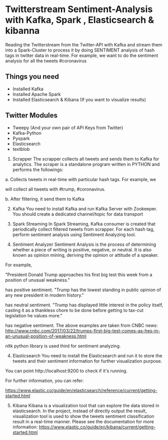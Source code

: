 # Twitterstream Sentiment-Analysis with Kafka, Spark , Elasticsearch & kibanna
Reading the Twitterstream from the Twitter-API with Kafka and stream them into a Spark-Cluster to process it by doing SENTIMENT analysis of hash tags in twitter data in real-time. 
For example, we want to do the sentiment analysis for all the tweets  #coronavirus


## Things you need
- Installed  Kafka
- Installed Apache Spark
- Installed Elasticsearch & Kibana (If you want to visualize results)





## Twitter Modules

- Tweepy (And your own pair of API Keys from Twitter)
- Kafka-Python
- Pyspark
- Elasticsearch
- textblob


1. Scrapper
The scrapper collects all tweets and sends them to Kafka for analytics. The scraper is a standalone program written in PYTHON and performs the followings:

a. Collects tweets in real-time with particular hash tags. For example, we

will collect all tweets with #trump, #coronavirus.

b. After filtering, it send them to Kafka 


2. Kafka
You need to install Kafka and run Kafka Server with Zookeeper. You should create a dedicated channel/topic for data transport

3. Spark Streaming
In Spark Streaming, Kafka consumer is created that periodically collect filtered tweets from scrapper. For each hash tag, perform sentiment analysis using Sentiment Analyzing tool.

4. Sentiment Analyzer
Sentiment Analysis is the process of determining whether a piece of writing is positive, negative, or neutral. It is also known as opinion mining, deriving the opinion or attitude of a speaker.

For example,

"President Donald Trump approaches his first big test this week from a position of unusual weakness."

has positive sentiment.
"Trump has the lowest standing in public opinion of any new president in modern history."

has neutral sentiment.
"Trump has displayed little interest in the policy itself, casting it as a thankless chore to be done before getting to tax-cut legislation he values more."

has negative sentiment.
The above examples are taken from CNBC news: http://www.cnbc.com/2017/03/22/trumps-first-big-test-comes-as-hes-in-an-unusual-position-of-weakness.html

nltk python library is used third for sentiment analyzing.

4. Elasticsearch
You need to install the Elasticsearch and run it to store the tweets and their sentiment information for further visualization purpose.

You can point http://localhost:9200 to check if it's running.

For further information, you can refer:

https://www.elastic.co/guide/en/elasticsearch/reference/current/getting-started.html

5. Kibana
Kibana is a visualization tool that can explore the data stored in elasticsearch. In the project, instead of directly output the result, visualization tool is used to show the tweets sentiment classification result in a real-time manner. Please see the documentation for more information: https://www.elastic.co/guide/en/kibana/current/getting-started.html


